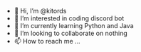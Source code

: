 - 👋 Hi, I’m @kitords
- 👀 I’m interested in coding discord bot
- 🌱 I’m currently learning Python and Java
- 💞️ I’m looking to collaborate on nothing
- 📫 How to reach me ...

<!---
kitords/kitords is a ✨ special ✨ repository because its `README.md` (this file) appears on your GitHub profile.
You can click the Preview link to take a look at your changes.
--->
